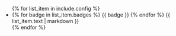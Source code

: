 <ul class="list-disc ml-4">
  {% for list_item in include.config %}
    <li>
      {% for badge in list_item.badges %}
        <span class="bg-blue-200 text-blue-800 text-xs font-semibold px-2 py-1 rounded-full mr-0.5">{{ badge }}</span>
      {% endfor %}
      {{ list_item.text | markdown }}
    </li>
  {% endfor %}
</ul>
